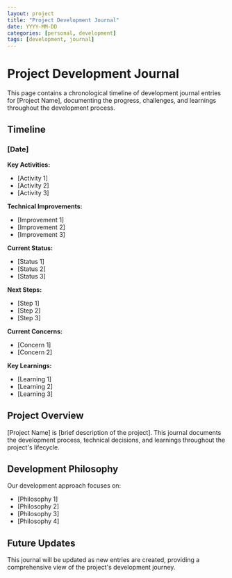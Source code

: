 ```yaml
---
layout: project
title: "Project Development Journal"
date: YYYY-MM-DD
categories: [personal, development]
tags: [development, journal]
---
```


# Project Development Journal

This page contains a chronological timeline of development journal entries for [Project Name], documenting the progress, challenges, and learnings throughout the development process.

## Timeline

### [Date]
**Key Activities:**
- [Activity 1]
- [Activity 2]
- [Activity 3]

**Technical Improvements:**
- [Improvement 1]
- [Improvement 2]
- [Improvement 3]

**Current Status:**
- [Status 1]
- [Status 2]
- [Status 3]

**Next Steps:**
- [Step 1]
- [Step 2]
- [Step 3]

**Current Concerns:**
- [Concern 1]
- [Concern 2]

**Key Learnings:**
- [Learning 1]
- [Learning 2]
- [Learning 3]

## Project Overview

[Project Name] is [brief description of the project]. This journal documents the development process, technical decisions, and learnings throughout the project's lifecycle.

## Development Philosophy

Our development approach focuses on:
- [Philosophy 1]
- [Philosophy 2]
- [Philosophy 3]
- [Philosophy 4]

## Future Updates

This journal will be updated as new entries are created, providing a comprehensive view of the project's development journey. 
